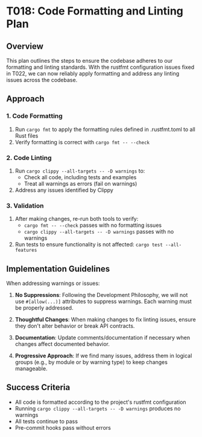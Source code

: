 # T018: Code Formatting and Linting Plan

## Overview

This plan outlines the steps to ensure the codebase adheres to our formatting and linting standards. With the rustfmt configuration issues fixed in T022, we can now reliably apply formatting and address any linting issues across the codebase.

## Approach

### 1. Code Formatting

1. Run `cargo fmt` to apply the formatting rules defined in .rustfmt.toml to all Rust files
2. Verify formatting is correct with `cargo fmt -- --check`

### 2. Code Linting

1. Run `cargo clippy --all-targets -- -D warnings` to:
   - Check all code, including tests and examples
   - Treat all warnings as errors (fail on warnings)
2. Address any issues identified by Clippy

### 3. Validation

1. After making changes, re-run both tools to verify:
   - `cargo fmt -- --check` passes with no formatting issues
   - `cargo clippy --all-targets -- -D warnings` passes with no warnings
2. Run tests to ensure functionality is not affected: `cargo test --all-features`

## Implementation Guidelines

When addressing warnings or issues:

1. **No Suppressions**: Following the Development Philosophy, we will not use `#[allow(...)]` attributes to suppress warnings. Each warning must be properly addressed.

2. **Thoughtful Changes**: When making changes to fix linting issues, ensure they don't alter behavior or break API contracts.

3. **Documentation**: Update comments/documentation if necessary when changes affect documented behavior.

4. **Progressive Approach**: If we find many issues, address them in logical groups (e.g., by module or by warning type) to keep changes manageable.

## Success Criteria

- All code is formatted according to the project's rustfmt configuration
- Running `cargo clippy --all-targets -- -D warnings` produces no warnings
- All tests continue to pass
- Pre-commit hooks pass without errors